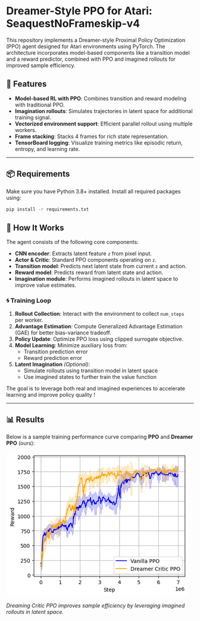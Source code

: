 # Dreamer-Style PPO for Atari: SeaquestNoFrameskip-v4

This repository implements a Dreamer-style Proximal Policy Optimization (PPO) agent designed for Atari environments using PyTorch. The architecture incorporates model-based components like a transition model and a reward predictor, combined with PPO and imagined rollouts for improved sample efficiency.

## 🚀 Features

- **Model-based RL with PPO**: Combines transition and reward modeling with traditional PPO.
- **Imagination rollouts**: Simulates trajectories in latent space for additional training signal.
- **Vectorized environment support**: Efficient parallel rollout using multiple workers.
- **Frame stacking**: Stacks 4 frames for rich state representation.
- **TensorBoard logging**: Visualize training metrics like episodic return, entropy, and learning rate.
---

## 📦 Requirements

Make sure you have Python 3.8+ installed. Install all required packages using:

```bash
pip install -r requirements.txt
```

## 🧠 How It Works

The agent consists of the following core components:

- **CNN encoder**: Extracts latent feature `z` from pixel input.
- **Actor & Critic**: Standard PPO components operating on `z`.
- **Transition model**: Predicts next latent state from current `z` and action.
- **Reward model**: Predicts reward from latent state and action.
- **Imagination module**: Performs imagined rollouts in latent space to improve value estimates.

### 🌀 Training Loop

1. **Rollout Collection**: Interact with the environment to collect `num_steps` per worker.
2. **Advantage Estimation**: Compute Generalized Advantage Estimation (GAE) for better bias-variance tradeoff.
3. **Policy Update**: Optimize PPO loss using clipped surrogate objective.
4. **Model Learning**: Minimize auxiliary loss from:
   - Transition prediction error
   - Reward prediction error
5. **Latent Imagination** *(Optional)*:
   - Simulate rollouts using transition model in latent space
   - Use imagined states to further train the value function

The goal is to leverage both real and imagined experiences to accelerate learning and improve policy quality ! 

---

## 📊 Results

Below is a sample training performance curve comparing **PPO** and **Dreamer PPO** (ours):

![Dreaming PPO Results](./results.png)

*Dreaming Critic PPO improves sample efficiency by leveraging imagined rollouts in latent space.*

